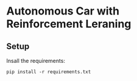 # Autonomous Car with Reinforcement Leraning

## Setup
Insall the requirements:
```
pip install -r requirements.txt
```
